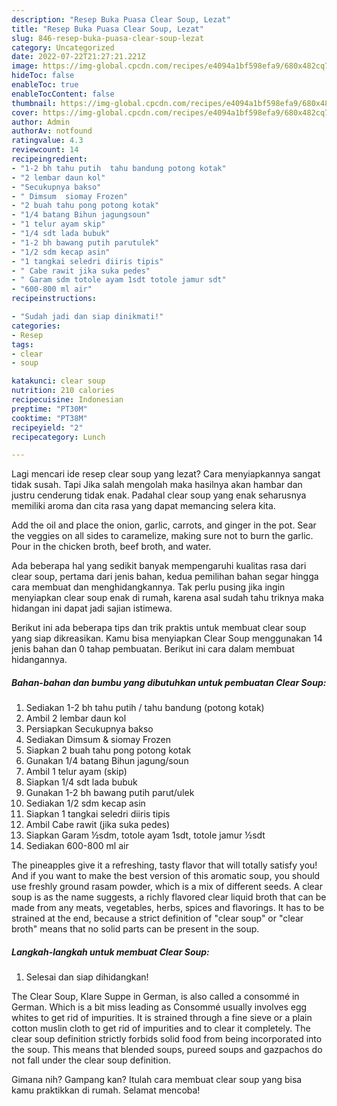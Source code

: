 ```yaml
---
description: "Resep Buka Puasa Clear Soup, Lezat"
title: "Resep Buka Puasa Clear Soup, Lezat"
slug: 846-resep-buka-puasa-clear-soup-lezat
category: Uncategorized
date: 2022-07-22T21:27:21.221Z
image: https://img-global.cpcdn.com/recipes/e4094a1bf598efa9/680x482cq70/clear-soup-foto-resep-utama.jpg
hideToc: false
enableToc: true
enableTocContent: false
thumbnail: https://img-global.cpcdn.com/recipes/e4094a1bf598efa9/680x482cq70/clear-soup-foto-resep-utama.jpg
cover: https://img-global.cpcdn.com/recipes/e4094a1bf598efa9/680x482cq70/clear-soup-foto-resep-utama.jpg
author: Admin
authorAv: notfound
ratingvalue: 4.3
reviewcount: 14
recipeingredient:
- "1-2 bh tahu putih  tahu bandung potong kotak"
- "2 lembar daun kol"
- "Secukupnya bakso"
- " Dimsum  siomay Frozen"
- "2 buah tahu pong potong kotak"
- "1/4 batang Bihun jagungsoun"
- "1 telur ayam skip"
- "1/4 sdt lada bubuk"
- "1-2 bh bawang putih parutulek"
- "1/2 sdm kecap asin"
- "1 tangkai seledri diiris tipis"
- " Cabe rawit jika suka pedes"
- " Garam sdm totole ayam 1sdt totole jamur sdt"
- "600-800 ml air"
recipeinstructions:

- "Sudah jadi dan siap dinikmati!"
categories:
- Resep
tags:
- clear
- soup

katakunci: clear soup 
nutrition: 210 calories
recipecuisine: Indonesian
preptime: "PT30M"
cooktime: "PT38M"
recipeyield: "2"
recipecategory: Lunch

---
```



Lagi mencari ide resep clear soup yang lezat? Cara menyiapkannya sangat tidak susah. Tapi Jika salah mengolah maka hasilnya akan hambar dan justru cenderung tidak enak. Padahal clear soup yang enak seharusnya memiliki aroma dan cita rasa yang dapat memancing selera kita.


Add the oil and place the onion, garlic, carrots, and ginger in the pot. Sear the veggies on all sides to caramelize, making sure not to burn the garlic. Pour in the chicken broth, beef broth, and water.

Ada beberapa hal yang sedikit banyak mempengaruhi kualitas rasa dari clear soup, pertama dari jenis bahan, kedua pemilihan bahan segar hingga cara membuat dan menghidangkannya. Tak perlu pusing jika ingin menyiapkan clear soup enak di rumah, karena asal sudah tahu triknya maka hidangan ini dapat jadi sajian istimewa.


Berikut ini ada beberapa tips dan trik praktis untuk membuat clear soup yang siap dikreasikan. Kamu bisa menyiapkan Clear Soup menggunakan 14 jenis bahan dan 0 tahap pembuatan. Berikut ini cara dalam membuat hidangannya.

<!--inarticleads1-->

##### Bahan-bahan dan bumbu yang dibutuhkan untuk pembuatan Clear Soup:

1. Sediakan 1-2 bh tahu putih / tahu bandung (potong kotak)
1. Ambil 2 lembar daun kol
1. Persiapkan Secukupnya bakso
1. Sediakan  Dimsum &amp; siomay Frozen
1. Siapkan 2 buah tahu pong potong kotak
1. Gunakan 1/4 batang Bihun jagung/soun
1. Ambil 1 telur ayam (skip)
1. Siapkan 1/4 sdt lada bubuk
1. Gunakan 1-2 bh bawang putih parut/ulek
1. Sediakan 1/2 sdm kecap asin
1. Siapkan 1 tangkai seledri diiris tipis
1. Ambil  Cabe rawit (jika suka pedes)
1. Siapkan  Garam ½sdm, totole ayam 1sdt, totole jamur ½sdt
1. Sediakan 600-800 ml air


The pineapples give it a refreshing, tasty flavor that will totally satisfy you! And if you want to make the best version of this aromatic soup, you should use freshly ground rasam powder, which is a mix of different seeds. A clear soup is as the name suggests, a richly flavored clear liquid broth that can be made from any meats, vegetables, herbs, spices and flavorings. It has to be strained at the end, because a strict definition of &#34;clear soup&#34; or &#34;clear broth&#34; means that no solid parts can be present in the soup. 

<!--inarticleads2-->

##### Langkah-langkah untuk membuat Clear Soup:


1. Selesai dan siap dihidangkan!

The Clear Soup, Klare Suppe in German, is also called a consommé in German. Which is a bit miss leading as Consommé usually involves egg whites to get rid of impurities. It is strained through a fine sieve or a plain cotton muslin cloth to get rid of impurities and to clear it completely. The clear soup definition strictly forbids solid food from being incorporated into the soup. This means that blended soups, pureed soups and gazpachos do not fall under the clear soup definition. 

Gimana nih? Gampang kan? Itulah cara membuat clear soup yang bisa kamu praktikkan di rumah. Selamat mencoba!
